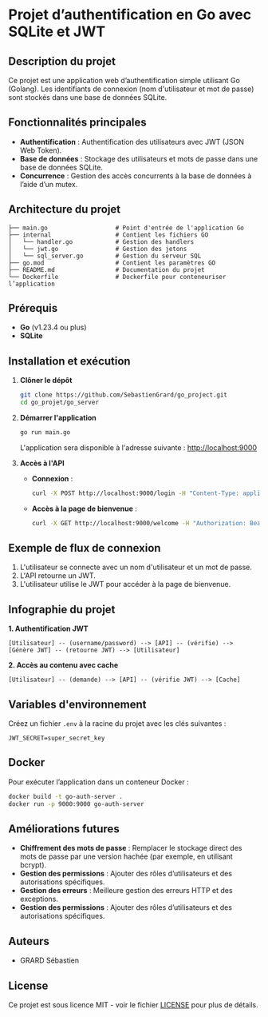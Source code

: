 # Projet d’authentification en Go avec SQLite et JWT

## Description du projet
Ce projet est une application web d’authentification simple utilisant Go (Golang). Les identifiants de connexion (nom d'utilisateur et mot de passe) sont stockés dans une base de données SQLite.

## Fonctionnalités principales
- **Authentification** : Authentification des utilisateurs avec JWT (JSON Web Token).
- **Base de données** : Stockage des utilisateurs et mots de passe dans une base de données SQLite.
- **Concurrence** : Gestion des accès concurrents à la base de données à l’aide d’un mutex.

## Architecture du projet
```plaintext
├── main.go                   # Point d'entrée de l'application Go
├── internal                  # Contient les fichiers GO
│   └── handler.go            # Gestion des handlers
│   └── jwt.go                # Gestion des jetons
│   └── sql_server.go         # Gestion du serveur SQL
├── go.mod                    # Contient les paramètres GO
├── README.md                 # Documentation du projet
└── Dockerfile                # Dockerfile pour conteneuriser l’application
```

## Prérequis
- **Go** (v1.23.4 ou plus)
- **SQLite**

## Installation et exécution
1. **Clôner le dépôt**
   ```bash
   git clone https://github.com/SebastienGrard/go_project.git
   cd go_projet/go_server
   ```
2. **Démarrer l'application**
   ```bash
   go run main.go
   ```
   L'application sera disponible à l'adresse suivante : [http://localhost:9000](http://localhost:9000)

3. **Accès à l'API**
   - **Connexion** :
     ```bash
     curl -X POST http://localhost:9000/login -H "Content-Type: application/json" -d '{"username": "admin", "password": "password"}'
     ```
   - **Accès à la page de bienvenue** :
     ```bash
     curl -X GET http://localhost:9000/welcome -H "Authorization: Bearer <votre_jwt_token>"
     ```

## Exemple de flux de connexion
1. L'utilisateur se connecte avec un nom d'utilisateur et un mot de passe.
2. L'API retourne un JWT.
3. L'utilisateur utilise le JWT pour accéder à la page de bienvenue.

## Infographie du projet

**1. Authentification JWT**
```
[Utilisateur] -- (username/password) --> [API] -- (vérifie) --> [Génère JWT] -- (retourne JWT) --> [Utilisateur]
```

**2. Accès au contenu avec cache**
```
[Utilisateur] -- (demande) --> [API] -- (vérifie JWT) --> [Cache]
```

## Variables d'environnement
Créez un fichier `.env` à la racine du projet avec les clés suivantes :
```
JWT_SECRET=super_secret_key
```

## Docker
Pour exécuter l’application dans un conteneur Docker :
```bash
docker build -t go-auth-server .
docker run -p 9000:9000 go-auth-server
```

## Améliorations futures
- **Chiffrement des mots de passe** : Remplacer le stockage direct des mots de passe par une version hachée (par exemple, en utilisant bcrypt).
- **Gestion des permissions** : Ajouter des rôles d’utilisateurs et des autorisations spécifiques.
- **Gestion des erreurs** : Meilleure gestion des erreurs HTTP et des exceptions.
- **Gestion des permissions** : Ajouter des rôles d’utilisateurs et des autorisations spécifiques.

## Auteurs
- GRARD Sébastien

## License
Ce projet est sous licence MIT - voir le fichier [LICENSE](LICENSE) pour plus de détails.

